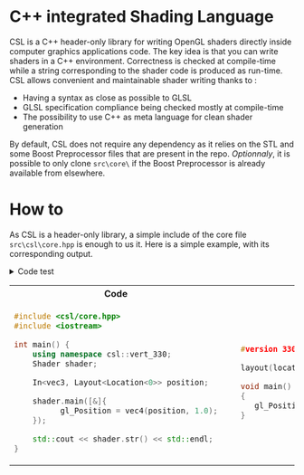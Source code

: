 # C++ integrated Shading Language

CSL is a C++ header-only library for writing OpenGL shaders directly inside computer graphics applications code. The key idea is that you can write shaders in a C++ environment. Correctness is checked at compile-time while a string corresponding to the shader code is produced as run-time. CSL allows convenient and maintainable shader writing thanks to :

+ Having a syntax as close as possible to GLSL
+ GLSL specification compliance being checked mostly at compile-time
+ The possibility to use C++ as meta language for clean shader generation

By default, CSL does not require any dependency as it relies on the STL and some Boost Preprocessor files that are present in the repo. *Optionnaly*, it is possible to only clone `src\core\` if the Boost Preprocessor is already available from elsewhere.

# How to

As CSL is a header-only library, a simple include of the core file `src\csl\core.hpp` is enough to us it. Here is a simple example, with its corresponding output.

<details>
    <summary>Code test</summary>
  
  ```cpp
#include <csl/core.hpp>
#include <iostream>

int main() {
      using namespace csl::vert_330;  
      Shader shader;

      In<vec3, Layout<Location<0>> position;

      shader.main([&]{
            gl_Position = vec4(position, 1.0);
      });

      std::cout << shader.str() << std::endl;
}
```
</details>

<table>
  <tr>
    <th>Code</th>
    <th>Output</th> 
  </tr>
  <tr>
    <td>
        
  ```cpp
#include <csl/core.hpp>
#include <iostream>

int main() {
      using namespace csl::vert_330;  
      Shader shader;

      In<vec3, Layout<Location<0>> position;

      shader.main([&]{
            gl_Position = vec4(position, 1.0);
      });

      std::cout << shader.str() << std::endl;
}
```
   </td>
    <td>
  
```cpp
   #version 330

   layout(location = 0) in vec3 position;

   void main()
   {
      gl_Position = vec4(position, 1.0);
   }
```
   </td> 
  </tr>
</table>

